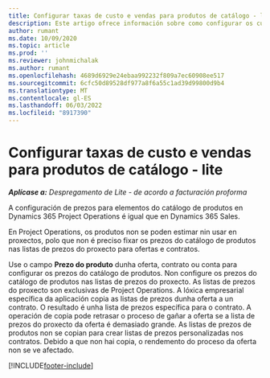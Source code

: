 ```yaml
---
title: Configurar taxas de custo e vendas para produtos de catálogo - lite
description: Este artigo ofrece información sobre como configurar os custos e as tarifas de vendas dos artigos dun catálogo de produtos.
author: rumant
ms.date: 10/09/2020
ms.topic: article
ms.prod: ''
ms.reviewer: johnmichalak
ms.author: rumant
ms.openlocfilehash: 4689d6929e24ebaa992232f809a7ec60908ee517
ms.sourcegitcommit: 6cfc50d89528df977a8f6a55c1ad39d99800d9b4
ms.translationtype: MT
ms.contentlocale: gl-ES
ms.lasthandoff: 06/03/2022
ms.locfileid: "8917390"
---
```

# <a name="set-up-cost-and-sales-rates-for-catalog-products---lite"></a>Configurar taxas de custo e vendas para produtos de catálogo - lite

_**Aplícase a:** Despregamento de Lite - de acordo a facturación proforma_


A configuración de prezos para elementos do catálogo de produtos en Dynamics 365 Project Operations é igual que en Dynamics 365 Sales.

En Project Operations, os produtos non se poden estimar nin usar en proxectos, polo que non é preciso fixar os prezos do catálogo de produtos nas listas de prezos do proxecto para ofertas e contratos.

Use o campo **Prezo do produto** dunha oferta, contrato ou conta para configurar os prezos do catálogo de produtos. Non configure os prezos do catálogo de produtos nas listas de prezos do proxecto. As listas de prezos do proxecto son exclusivas de Project Operations. A lóxica empresarial específica da aplicación copia as listas de prezos dunha oferta a un contrato. O resultado é unha lista de prezos específica para o contrato. A operación de copia pode retrasar o proceso de gañar a oferta se a lista de prezos do proxecto da oferta é demasiado grande. As listas de prezos de produtos non se copian para crear listas de prezos personalizadas nos contratos. Debido a que non hai copia, o rendemento do proceso da oferta non se ve afectado.


[!INCLUDE[footer-include](../../includes/footer-banner.md)]